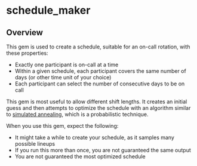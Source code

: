 # schedule_maker

## Overview

This gem is used to create a schedule, suitable for an on-call rotation, with these properties:

- Exactly one participant is on-call at a time
- Within a given schedule, each participant covers the same number of days (or other time unit of your choice)
- Each participant can select the number of consecutive days to be on call

This gem is most useful to allow different shift lengths. It creates an initial guess and then attempts to optimize the schedule with an algorithm similar to [simulated annealing](https://en.wikipedia.org/wiki/Simulated_annealing), which is a probabilistic technique.

When you use this gem, expect the following:

- It might take a while to create your schedule, as it samples many possible lineups
- If you run this more than once, you are not guaranteed the same output
- You are not guaranteed the most optimized schedule

